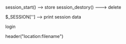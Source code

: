 session_start()  --> store
session_destory() ---> delete 

$_SESSION[''] --> print session data

login 

header("location:filename")